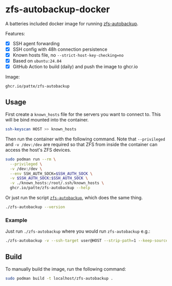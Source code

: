 # zfs-autobackup-docker

A batteries included docker image for running [zfs-autobackup](https://github.com/psy0rz/zfs_autobackup).

Features:
- [x] SSH agent forwarding
- [x] SSH config with 48h connection persistence
- [x] Known hosts file, no `--strict-host-key-checking=no`
- [x] Based on `ubuntu:24.04`
- [x] GitHub Action to build (daily) and push the image to ghcr.io

Image:
```
ghcr.io/patte/zfs-autobackup
```

## Usage

First create a `known_hosts` file for the servers you want to connect to. This will be bind mounted into the container.
```bash
ssh-keyscan HOST >> known_hosts
```

Then run the container with the following command. Note that `--privileged` and `-v /dev:/dev` are required so that ZFS from inside the container can access the host's ZFS devices.
```bash
sudo podman run --rm \
  --privileged \
  -v /dev:/dev \
  --env SSH_AUTH_SOCK=$SSH_AUTH_SOCK \
  -v $SSH_AUTH_SOCK:$SSH_AUTH_SOCK \
  -v ./known_hosts:/root/.ssh/known_hosts \
  ghcr.io/patte/zfs-autobackup --help
```

Or just run the script [`zfs-autobackup`](./zfs-autobackup), which does the same thing.
```bash
./zfs-autobackup --version
```

### Example
Just run `./zfs-autobackup` where you would run `zfs-autobackup` e.g.:
```bash
./zfs-autobackup -v --ssh-target user@HOST --strip-path=1 --keep-source=10 --keep-target=10 HOST backupPool
```

## Build
To manually build the image, run the following command:
```bash
sudo podman build -t localhost/zfs-autobackup .
```